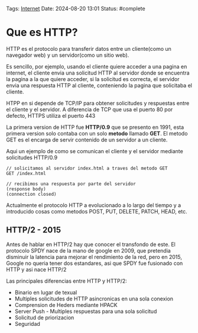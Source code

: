 Tags: [Internet](../Indexes/Internet.md) Date: 2024-08-20 13:01 Status:
#complete

# Que es HTTP?

HTTP es el protocolo para transferir datos entre un cliente(como un navegador
web) y un servidor(como un sitio web).

Es sencillo, por ejemplo, usando el cliente quiere acceder a una pagina en
internet, el cliente envia una solicitud HTTP al servidor donde se encuentra la
pagina a la que quiere acceder, si la solicitud es correcta, el servidor envia
una respuesta HTTP al cliente, conteniendo la pagina que solicitaba el cliente.

HTPP en si depende de TCP/IP para obtener solicitudes y respuestas entre el
cliente y el servidor. A diferencia de TCP que usa el puerto 80 por defecto,
HTTPS utiliza el puerto 443

La primera version de HTTP fue **HTTP/0.9** que se presento en 1991, esta
primera version solo contaba con un solo **metodo** llamado **GET**. El metodo
GET es el encarga de servir contenido de un servidor a un cliente.

Aqui un ejemplo de como se comunican el cliente y el servidor mediante
solicitudes HTTP/0.9

```
// solicitamos al servidor index.html a traves del metodo GET
GET /index.html

// recibimos una respuesta por parte del servidor
(response body)
(connection closed)
```

Actualmente el protocolo HTTP a evolucionado a lo largo del tiempo y a
introducido cosas como metodos POST, PUT, DELETE, PATCH, HEAD, etc.

## HTTP/2 - 2015

Antes de hablar en HTTP/2 hay que conocer el transfondo de este. El protocolo
SPDY nace de la mano de google en 2009, que pretendia disminuir la latencia para
mejorar el rendimiento de la red, pero en 2015, Google no queria tener dos
estandares, asi que SPDY fue fusionado con HTTP y asi nace HTTP/2

Las principales diferencias entre HTTP y HTTP/2:

- Binario en lugar de texual
- Multiples solicitudes de HTTP asincronicas en una sola conexion
- Comprension de Heders mediante HPACK
- Server Push - Multiples respuestas para una sola solicitud
- Solicitud de priorizacion
- Seguridad
